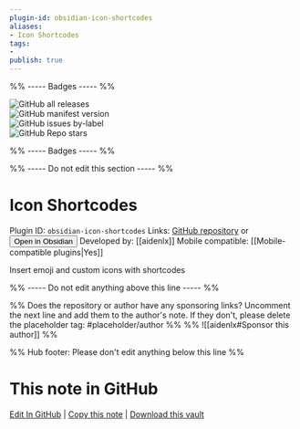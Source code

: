 ```yaml
---
plugin-id: obsidian-icon-shortcodes
aliases:
- Icon Shortcodes
tags: 
- 
publish: true
---
```


%% ----- Badges ----- %%

![GitHub all releases](https://img.shields.io/github/downloads/aidenlx/obsidian-icon-shortcodes/total?color=573E7A&logo=github&style=for-the-badge)   
![GitHub manifest version](https://img.shields.io/github/manifest-json/v/aidenlx/obsidian-icon-shortcodes?color=573E7A&logo=github&style=for-the-badge)   
![GitHub issues by-label](https://img.shields.io/github/issues/aidenlx/obsidian-icon-shortcodes/help%20wanted?color=573E7A&logo=github&style=for-the-badge)   
![GitHub Repo stars](https://img.shields.io/github/stars/aidenlx/obsidian-icon-shortcodes?color=573E7A&logo=github&style=for-the-badge)

%% ----- Badges ----- %%

%% ----- Do not edit this section ----- %%

# Icon Shortcodes

Plugin ID: `obsidian-icon-shortcodes`
Links: [GitHub repository](https://github.com/aidenlx/obsidian-icon-shortcodes) or [<button id=HH>Open in Obsidian</button>](obsidian://goto-plugin?id=obsidian-icon-shortcodes)
Developed by: [[aidenlx]]
Mobile compatible: [[Mobile-compatible plugins|Yes]]

Insert emoji and custom icons with shortcodes

%% ----- Do not edit anything above this line ----- %% 

%% Does the repository or author have any sponsoring links? Uncomment the next line and add them to the author's note. If they don't, please delete the placeholder tag: #placeholder/author %%
%% ![[aidenlx#Sponsor this author]] %%

%% Hub footer: Please don't edit anything below this line %%

# This note in GitHub

<span class="git-footer">[Edit In GitHub](https://github.dev/obsidian-community/obsidian-hub/blob/main/02%20-%20Community%20Expansions/02.05%20All%20Community%20Expansions/Plugins/obsidian-icon-shortcodes.md "git-hub-edit-note") | [Copy this note](https://raw.githubusercontent.com/obsidian-community/obsidian-hub/main/02%20-%20Community%20Expansions/02.05%20All%20Community%20Expansions/Plugins/obsidian-icon-shortcodes.md "git-hub-copy-note") | [Download this vault](https://github.com/obsidian-community/obsidian-hub/archive/refs/heads/main.zip "git-hub-download-vault") </span>
